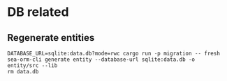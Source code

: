 # DB related

## Regenerate entities
```
DATABASE_URL=sqlite:data.db?mode=rwc cargo run -p migration -- fresh  
sea-orm-cli generate entity --database-url sqlite:data.db -o entity/src --lib
rm data.db
```